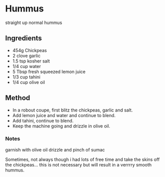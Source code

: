 # Hummus

straight up normal hummus 

## Ingredients

- 454g Chickpeas
- 2 clove garlic
- 1.5 tsp kosher salt
- 1/4 cup water
- 5 Tbsp fresh squeezed lemon juice
- 1/3 cup tahini
- 1/4 cup olive oil

## Method

- In a robout coupe, first blitz the chickpeas, garlic and salt.
- Add lemon juice and water and continue to blend.
- Add tahini, continue to blend.
- Keep the machine going and drizzle in olive oil.

### Notes

garnish with olive oil drizzle and pinch of sumac

Sometimes, not always though i had lots of free time and take the skins off the chickpeas... this is not necessary but will result in a verrrry smooth hummus.
